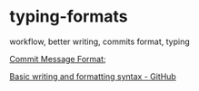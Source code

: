 # typing-formats

workflow, better writing, commits format, typing

[Commit Message Format](./angular-commit-message-format.md);

[Basic writing and formatting syntax - GitHub](./github-basic-writing-and-formatting-syntax.md)
